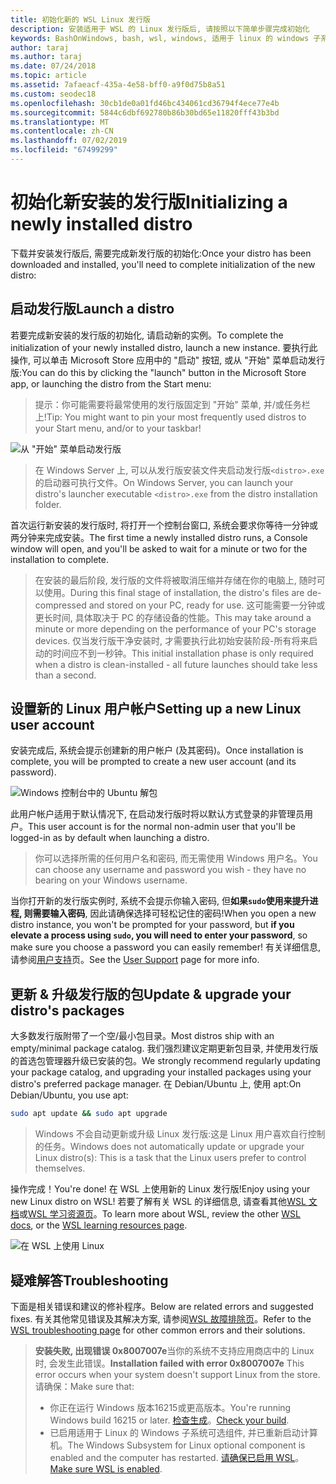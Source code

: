 ```yaml
---
title: 初始化新的 WSL Linux 发行版
description: 安装适用于 WSL 的 Linux 发行版后, 请按照以下简单步骤完成初始化
keywords: BashOnWindows, bash, wsl, windows, 适用于 linux 的 windows 子系统, windowssubsystem, ubuntu, debian, suse, windows 10
author: taraj
ms.author: taraj
ms.date: 07/24/2018
ms.topic: article
ms.assetid: 7afaeacf-435a-4e58-bff0-a9f0d75b8a51
ms.custom: seodec18
ms.openlocfilehash: 30cb1de0a01fd46bc434061cd36794f4ece77e4b
ms.sourcegitcommit: 5844c6dbf692780b86b30bd65e11820fff43b3bd
ms.translationtype: MT
ms.contentlocale: zh-CN
ms.lasthandoff: 07/02/2019
ms.locfileid: "67499299"
---
```

# <a name="initializing-a-newly-installed-distro"></a><span data-ttu-id="a9c68-104">初始化新安装的发行版</span><span class="sxs-lookup"><span data-stu-id="a9c68-104">Initializing a newly installed distro</span></span>
<span data-ttu-id="a9c68-105">下载并安装发行版后, 需要完成新发行版的初始化:</span><span class="sxs-lookup"><span data-stu-id="a9c68-105">Once your distro has been downloaded and installed, you'll need to complete initialization of the new distro:</span></span>

## <a name="launch-a-distro"></a><span data-ttu-id="a9c68-106">启动发行版</span><span class="sxs-lookup"><span data-stu-id="a9c68-106">Launch a distro</span></span>
<span data-ttu-id="a9c68-107">若要完成新安装的发行版的初始化, 请启动新的实例。</span><span class="sxs-lookup"><span data-stu-id="a9c68-107">To complete the initialization of your newly installed distro, launch a new instance.</span></span> <span data-ttu-id="a9c68-108">要执行此操作, 可以单击 Microsoft Store 应用中的 "启动" 按钮, 或从 "开始" 菜单启动发行版:</span><span class="sxs-lookup"><span data-stu-id="a9c68-108">You can do this by clicking the "launch" button in the Microsoft Store app, or launching the distro from the Start menu:</span></span>

> <span data-ttu-id="a9c68-109">提示：你可能需要将最常使用的发行版固定到 "开始" 菜单, 并/或任务栏上!</span><span class="sxs-lookup"><span data-stu-id="a9c68-109">Tip: You might want to pin your most frequently used distros to your Start menu, and/or to your taskbar!</span></span>

![从 "开始" 菜单启动发行版](media/start-menu.png)

> <span data-ttu-id="a9c68-111">在 Windows Server 上, 可以从发行版安装文件夹启动发行版`<distro>.exe`的启动器可执行文件。</span><span class="sxs-lookup"><span data-stu-id="a9c68-111">On Windows Server, you can launch your distro's launcher executable `<distro>.exe` from the distro installation folder.</span></span>

<span data-ttu-id="a9c68-112">首次运行新安装的发行版时, 将打开一个控制台窗口, 系统会要求你等待一分钟或两分钟来完成安装。</span><span class="sxs-lookup"><span data-stu-id="a9c68-112">The first time a newly installed distro runs, a Console window will open, and you'll be asked to wait for a minute or two for the installation to complete.</span></span>

> <span data-ttu-id="a9c68-113">在安装的最后阶段, 发行版的文件将被取消压缩并存储在你的电脑上, 随时可以使用。</span><span class="sxs-lookup"><span data-stu-id="a9c68-113">During this final stage of installation, the distro's files are de-compressed and stored on your PC, ready for use.</span></span> <span data-ttu-id="a9c68-114">这可能需要一分钟或更长时间, 具体取决于 PC 的存储设备的性能。</span><span class="sxs-lookup"><span data-stu-id="a9c68-114">This may take around a minute or more depending on the performance of your PC's storage devices.</span></span> <span data-ttu-id="a9c68-115">仅当发行版干净安装时, 才需要执行此初始安装阶段-所有将来启动的时间应不到一秒钟。</span><span class="sxs-lookup"><span data-stu-id="a9c68-115">This initial installation phase is only required when a distro is clean-installed - all future launches should take less than a second.</span></span>

## <a name="setting-up-a-new-linux-user-account"></a><span data-ttu-id="a9c68-116">设置新的 Linux 用户帐户</span><span class="sxs-lookup"><span data-stu-id="a9c68-116">Setting up a new Linux user account</span></span>

<span data-ttu-id="a9c68-117">安装完成后, 系统会提示创建新的用户帐户 (及其密码)。</span><span class="sxs-lookup"><span data-stu-id="a9c68-117">Once installation is complete, you will be prompted to create a new user account (and its password).</span></span> 

![Windows 控制台中的 Ubuntu 解包](media/UbuntuInstall.png)

<span data-ttu-id="a9c68-119">此用户帐户适用于默认情况下, 在启动发行版时将以默认方式登录的非管理员用户。</span><span class="sxs-lookup"><span data-stu-id="a9c68-119">This user account is for the normal non-admin user that you'll be logged-in as by default when launching a distro.</span></span>

> <span data-ttu-id="a9c68-120">你可以选择所需的任何用户名和密码, 而无需使用 Windows 用户名。</span><span class="sxs-lookup"><span data-stu-id="a9c68-120">You can choose any username and password you wish - they have no bearing on your Windows username.</span></span> 

<span data-ttu-id="a9c68-121">当你打开新的发行版实例时, 系统不会提示你输入密码, 但**如果`sudo`使用来提升进程, 则需要输入密码**, 因此请确保选择可轻松记住的密码!</span><span class="sxs-lookup"><span data-stu-id="a9c68-121">When you open a new distro instance, you won't be prompted for your password, but **if you elevate a process using `sudo`, you will need to enter your password**, so make sure you choose a password you can easily remember!</span></span> <span data-ttu-id="a9c68-122">有关详细信息, 请参阅[用户支持](user-support.md)页。</span><span class="sxs-lookup"><span data-stu-id="a9c68-122">See the [User Support](user-support.md) page for more info.</span></span>

## <a name="update--upgrade-your-distros-packages"></a><span data-ttu-id="a9c68-123">更新 & 升级发行版的包</span><span class="sxs-lookup"><span data-stu-id="a9c68-123">Update & upgrade your distro's packages</span></span>

<span data-ttu-id="a9c68-124">大多数发行版附带了一个空/最小包目录。</span><span class="sxs-lookup"><span data-stu-id="a9c68-124">Most distros ship with an empty/minimal package catalog.</span></span> <span data-ttu-id="a9c68-125">我们强烈建议定期更新包目录, 并使用发行版的首选包管理器升级已安装的包。</span><span class="sxs-lookup"><span data-stu-id="a9c68-125">We strongly recommend regularly updating your package catalog, and upgrading your installed packages using your distro's preferred package manager.</span></span> <span data-ttu-id="a9c68-126">在 Debian/Ubuntu 上, 使用 apt:</span><span class="sxs-lookup"><span data-stu-id="a9c68-126">On Debian/Ubuntu, you use apt:</span></span>

```bash
sudo apt update && sudo apt upgrade
```

> <span data-ttu-id="a9c68-127">Windows 不会自动更新或升级 Linux 发行版:这是 Linux 用户喜欢自行控制的任务。</span><span class="sxs-lookup"><span data-stu-id="a9c68-127">Windows does not automatically update or upgrade your Linux distro(s): This is a task that the Linux users prefer to control themselves.</span></span>

<span data-ttu-id="a9c68-128">操作完成！</span><span class="sxs-lookup"><span data-stu-id="a9c68-128">You're done!</span></span> <span data-ttu-id="a9c68-129">在 WSL 上使用新的 Linux 发行版!</span><span class="sxs-lookup"><span data-stu-id="a9c68-129">Enjoy using your new Linux distro on WSL!</span></span> <span data-ttu-id="a9c68-130">若要了解有关 WSL 的详细信息, 请查看其他[WSL 文档](https://aka.ms/wsldocs)或[WSL 学习资源页](https://aka.ms/learnwsl)。</span><span class="sxs-lookup"><span data-stu-id="a9c68-130">To learn more about WSL, review the other [WSL docs](https://aka.ms/wsldocs), or the [WSL learning resources page](https://aka.ms/learnwsl).</span></span>

![在 WSL 上使用 Linux](media/linux-on-wsl.png)

## <a name="troubleshooting"></a><span data-ttu-id="a9c68-132">疑难解答</span><span class="sxs-lookup"><span data-stu-id="a9c68-132">Troubleshooting</span></span>

<span data-ttu-id="a9c68-133">下面是相关错误和建议的修补程序。</span><span class="sxs-lookup"><span data-stu-id="a9c68-133">Below are related errors and suggested fixes.</span></span> <span data-ttu-id="a9c68-134">有关其他常见错误及其解决方案, 请参阅[WSL 故障排除页](troubleshooting.md)。</span><span class="sxs-lookup"><span data-stu-id="a9c68-134">Refer to the [WSL troubleshooting page](troubleshooting.md) for other common errors and their solutions.</span></span>

> <span data-ttu-id="a9c68-135">**安装失败, 出现错误 0x8007007e**当你的系统不支持应用商店中的 Linux 时, 会发生此错误。</span><span class="sxs-lookup"><span data-stu-id="a9c68-135">**Installation failed with error 0x8007007e** This error occurs when your system doesn't support Linux from the store.</span></span>  <span data-ttu-id="a9c68-136">请确保：</span><span class="sxs-lookup"><span data-stu-id="a9c68-136">Make sure that:</span></span>
> * <span data-ttu-id="a9c68-137">你正在运行 Windows 版本16215或更高版本。</span><span class="sxs-lookup"><span data-stu-id="a9c68-137">You're running Windows build 16215 or later.</span></span> <span data-ttu-id="a9c68-138">[检查生成](troubleshooting.md#check-your-build-number)。</span><span class="sxs-lookup"><span data-stu-id="a9c68-138">[Check your build](troubleshooting.md#check-your-build-number).</span></span>
> * <span data-ttu-id="a9c68-139">已启用适用于 Linux 的 Windows 子系统可选组件, 并已重新启动计算机。</span><span class="sxs-lookup"><span data-stu-id="a9c68-139">The Windows Subsystem for Linux optional component is enabled and the computer has restarted.</span></span>  <span data-ttu-id="a9c68-140">[请确保已启用 WSL](troubleshooting.md#confirm-wsl-is-enabled)。</span><span class="sxs-lookup"><span data-stu-id="a9c68-140">[Make sure WSL is enabled](troubleshooting.md#confirm-wsl-is-enabled).</span></span>

